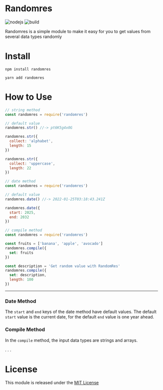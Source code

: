 # Randomres
![nodejs](https://img.shields.io/badge/nodejs-00a896?style=for-the-badge&logo=node.js&logoColor=white)
![build](https://img.shields.io/badge/randomres-d62828?style=for-the-badge&logo=npm&logoColor=white)
<br>

Randomres is a simple module to make it easy for you to get values from several data types randomly

# Install
```
npm install randomres 
```
``` 
yarn add randomres
```

# How to Use
``` javascript
// string method
const randomres = require('randomres')

// default value
randomres.str() //-> pt6K5g4x0G

randomres.str({
  collect: 'alphabet',
  length: 15
})

randomres.str({
  collect: 'uppercase',
  length: 22
})

```

``` javascript
// date method
const randomres = require('randomres')

// default value
randomres.date() //-> 2022-01-25T03:18:43.241Z

randomres.date({
  start: 2025,
  end: 2032
})

```

``` javascript
// compile method
const randomres = require('randomres')

const fruits = ['banana', 'apple', 'avocado']
randomres.compile({
  set: fruits
})

const description = 'Get random value with RandomRes'
randomres.compile({
  set: description,
  length: 100 
})

```

- - - 
### Date Method
The ```start``` and ```end``` keys of the date method have default values. The default ```start``` value is the current date, for the default ```end``` value is one year ahead.

### Compile Method
In the ```compile``` method, the input data types are strings and arrays.

. . .

# License
This module is released under the [MIT License](https://github.com/febriadj/randomres-module/blob/master/LICENSE)